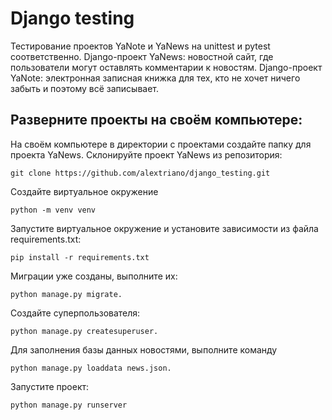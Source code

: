 # Django testing  
Тестирование проектов YaNote и YaNews на unittest и pytest соответственно.
Django-проект YaNews: новостной сайт, где пользователи могут оставлять комментарии к новостям.
Django-проект YaNote: электронная записная книжка для тех, кто не хочет ничего забыть и поэтому всё записывает. 

## Разверните проекты на своём компьютере:
На своём компьютере в директории с проектами создайте папку для проекта YaNews.
Склонируйте проект YaNews из репозитория: 
```
git clone https://github.com/alextriano/django_testing.git
```
Создайте виртуальное окружение 
```
python -m venv venv
```
Запустите виртуальное окружение и установите зависимости из файла requirements.txt: 
```
pip install -r requirements.txt
```
Миграции уже созданы, выполните их: 
```
python manage.py migrate.
```
Cоздайте суперпользователя: 
```
python manage.py createsuperuser.
```
Для заполнения базы данных новостями, выполните команду 
```
python manage.py loaddata news.json.
```
Запустите проект:
```
python manage.py runserver
```
